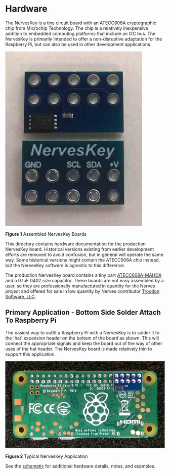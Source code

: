 # Hardware

The NervesKey is a tiny circuit board with an ATECC608A cryptographic chip from Microchip Technology. The chip is a relatively inexpensive addition to embedded computing platforms that include an I2C bus. The NervesKey is primarily intended to offer a non-disruptive adaptation for the Raspberry Pi, but can also be used in other development applications.

![NervesKey Assembled](pictures/NK_Assembled.jpg "Assembled NervesKey Boards")

**Figure 1**  Assembled NervesKey Boards

This directory contains hardware documentation for the production NervesKey board.  Historical versions existing from earlier development efforts are removed to avoid confusion, but in general will operate the same way.  Some historical versions might contain the ATECC508A chip instead, but the NervesKey software is agnostic 
to this difference.  

The production NervesKey board contains a tiny part  [ATECC608A-MAHDA](https://www.digikey.com/product-detail/en/microchip-technology/ATECC608A-MAHDA-S/ATECC608A-MAHDA-STR-ND/7928113) and a 0.1uF 0402 size capacitor.  These boards are not easy assembled by a user, so they are professionally manufactured in quantity for the Nerves project and offered for sale in low quantity by Nerves contributor [Troodon Software, LLC](http://www.troodon-software.com/).  

## Primary Application - Bottom Side Solder Attach To Raspberry Pi

The easiest way to outfit a Raspberry Pi with a NervesKey is to solder it to the 'hat' expansion header on the bottom of the board as shown.  This will connect the appropriate signals and keep the board out of the way of other uses of the hat header.  The NervesKey board is made relatively thin to support this application.

![NervesKey Application](pictures/NK_RPi_Bottom_Mount.jpg "NervesKey Bottom Mount")

**Figure 2**  Typical NervesKey Application

See the [schematic](TSW19001_NERVESKEY_X1_SCH.PDF) for additional hardware details, notes, and examples.
